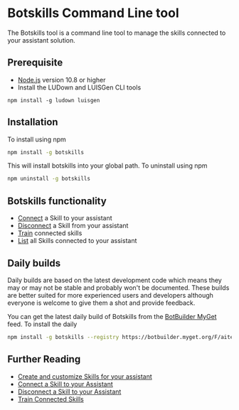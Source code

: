 # Botskills Command Line tool
The Botskills tool is a command line tool to manage the skills connected to your assistant solution.

## Prerequisite
- [Node.js](https://nodejs.org/) version 10.8 or higher
- Install the LUDown and LUISGen CLI tools

```shell
npm install -g ludown luisgen
```

## Installation
To install using npm
```bash
npm install -g botskills
```
This will install botskills into your global path.
To uninstall using npm
```bash
npm uninstall -g botskills
```

## Botskills functionality
- [Connect](./docs/connect-disconnect.md#connect-a-skill-to-your-assistant) a Skill to your assistant
- [Disconnect](./docs/connect-disconnect.md#disconnect-a-skill-to-your-assistant) a Skill from your assistant
- [Train](./docs/train.md) connected skills
- [List](./docs/list.md) all Skills connected to your assistant

## Daily builds
Daily builds are based on the latest development code which means they may or may not be stable and probably won't be documented. These builds are better suited for more experienced users and developers although everyone is welcome to give them a shot and provide feedback.

You can get the latest daily build of Botskills from the [BotBuilder MyGet]() feed. To install the daily
```bash
npm install -g botskills --registry https://botbuilder.myget.org/F/aitemplates/npm/
```

## Further Reading
- [Create and customize Skills for your assistant](../../../docs/tutorials/typescript/skill.md)
- [Connect a Skill to your Assistant](../../../docs/howto/skills/addingskills.md)
- [Disconnect a Skill to your Assistant](../../../docs/howto/skills/addingskills.md#remove-a-skill-from-your-virtual-assistant)
- [Train Connected Skills](../../../docs/howto/skills/addingskills.md#train-connected-skills)
